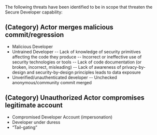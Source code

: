 The following threats have been identified to be in scope that threaten the Secure Developer capability:

## (Category) Actor merges malicious commit/regression
- Malicious Developer
- Untrained Developer
-- Lack of knowledge of security primitives affecting the code they produce
-- Incorrect or ineffective use of security technologies or tools
-- Lack of code documentation (or broken, incorrect, misleading)
-- Lack of awareness of privacy-by-design and security-by-design principles leads to data exposure
- Unverified/unauthenticated developer
-- Unchecked anonymous/community commit merged
## (Category) Unauthorized Actor compromises legitimate account
- Compromised Developer Account (impersonation) 
- Developer under duress
- “Tail-gating”

